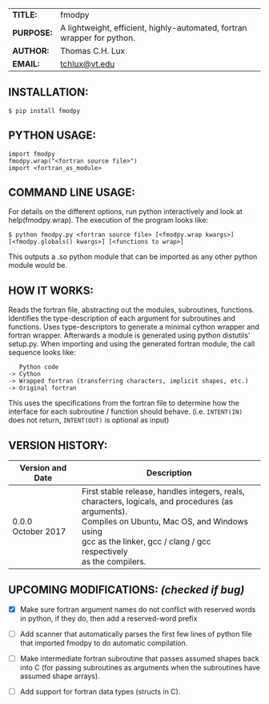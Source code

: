 |             |                                                                        |
|-------------|------------------------------------------------------------------------|
|**TITLE:**   | fmodpy                                                                 |
|**PURPOSE:** | A lightweight, efficient, highly-automated, fortran wrapper for python.|
|**AUTHOR:**  | Thomas C.H. Lux                                                        |
|**EMAIL:**   | tchlux@vt.edu                                                          |


## INSTALLATION:

    $ pip install fmodpy

## PYTHON USAGE:

    import fmodpy
    fmodpy.wrap("<fortran source file>")
    import <fortran_as_module>


## COMMAND LINE USAGE:

  For details on the different options, run python interactively and 
  look at help(fmodpy.wrap). The execution of the program looks like:

    $ python fmodpy.py <fortran source file> [<fmodpy.wrap kwargs>] [<fmodpy.globals() kwargs>] [<functions to wrap>]

  This outputs a <fortran mod name>.so python module that can be
  imported as any other python module would be.


## HOW IT WORKS:

  Reads the fortran file, abstracting out the modules, subroutines,
  functions. Identifies the type-description of each argument for
  subroutines and functions. Uses type-descriptors to generate a
  minimal cython wrapper and fortran wrapper. Afterwards a module is
  generated using python distutils' setup.py. When importing and
  using the generated fortran module, the call sequence looks like:

       Python code
    -> Cython
    -> Wrapped fortran (transferring characters, implicit shapes, etc.)
    -> Original fortran

  This uses the specifications from the fortran file to determine how
  the interface for each subroutine / function should behave. (i.e.
  `INTENT(IN)` does not return, `INTENT(OUT)` is optional as input)


## VERSION HISTORY:

|Version and Date       | Description           |
|-----------------------|-----------------------|
| 0.0.0<br>October 2017 | First stable release, handles integers, reals, <br> characters, logicals, and procedures (as arguments). <br> Compiles on Ubuntu, Mac OS, and Windows using <br> gcc as the linker, gcc / clang / gcc respectively <br> as the compilers. |


## UPCOMING MODIFICATIONS: *(checked if bug)*

- [x] Make sure fortran argument names do not conflict with reserved
      words in python, if they do, then add a reserved-word prefix

- [ ] Add scanner that automatically parses the first few lines of
      python file that imported fmodpy to do automatic compilation.

- [ ] Make intermediate fortran subroutine that passes assumed
      shapes back into C (for passing subroutines as arguments when 
      the subroutines have assumed shape arrays).

- [ ] Add support for fortran data types (structs in C).


